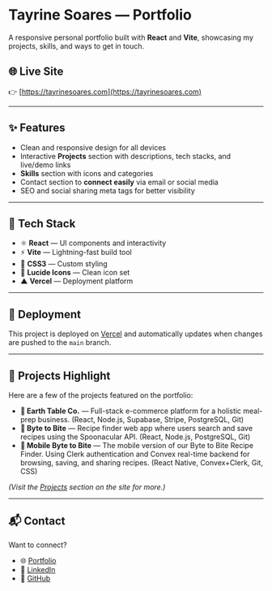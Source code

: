 # Tayrine Soares — Portfolio

A responsive personal portfolio built with **React** and **Vite**, showcasing my projects, skills, and ways to get in touch.

## 🌐 Live Site

👉 [https://tayrinesoares.com](https://tayrinesoares.com)

---

## ✨ Features

- Clean and responsive design for all devices  
- Interactive **Projects** section with descriptions, tech stacks, and live/demo links  
- **Skills** section with icons and categories  
- Contact section to **connect easily** via email or social media  
- SEO and social sharing meta tags for better visibility

---

## 🧰 Tech Stack

- ⚛️ **React** — UI components and interactivity  
- ⚡ **Vite** — Lightning-fast build tool  
- 🎨 **CSS3** — Custom styling  
- 🌿 **Lucide Icons** — Clean icon set  
- ▲ **Vercel** — Deployment platform

---

## 🚀 Deployment

This project is deployed on [Vercel](https://vercel.com) and automatically updates when changes are pushed to the `main` branch.

---

## 🧭 Projects Highlight

Here are a few of the projects featured on the portfolio:

- **🌱 Earth Table Co.** — Full-stack e-commerce platform for a holistic meal-prep business. (React, Node.js, Supabase, Stripe, PostgreSQL, Git)  
- **🍳 Byte to Bite** — Recipe finder web app where users search and save recipes using the Spoonacular API. (React, Node.js, PostgreSQL, Git)  
- **📱 Mobile Byte to Bite** — The mobile version of our Byte to Bite Recipe Finder. Using Clerk authentication and Convex real-time backend for browsing, saving, and sharing recipes. (React Native, Convex+Clerk, Git, CSS)


*(Visit the [Projects](https://tayrinesoares.com/#projects) section on the site for more.)*

---

## 📬 Contact

Want to connect?  
- 🌐 [Portfolio](https://tayrinesoares.com)  
- 💼 [LinkedIn](https://www.linkedin.com/in/tayrine-soares/)  
- 🐙 [GitHub](https://github.com/TayrineSoares)


